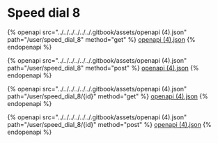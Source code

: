 # Speed dial 8

{% openapi src="../../../../../../.gitbook/assets/openapi (4).json" path="/user/speed_dial_8" method="get" %}
[openapi (4).json](<../../../../../../.gitbook/assets/openapi (4).json>)
{% endopenapi %}

{% openapi src="../../../../../../.gitbook/assets/openapi (4).json" path="/user/speed_dial_8" method="post" %}
[openapi (4).json](<../../../../../../.gitbook/assets/openapi (4).json>)
{% endopenapi %}

{% openapi src="../../../../../../.gitbook/assets/openapi (4).json" path="/user/speed_dial_8/{id}" method="get" %}
[openapi (4).json](<../../../../../../.gitbook/assets/openapi (4).json>)
{% endopenapi %}

{% openapi src="../../../../../../.gitbook/assets/openapi (4).json" path="/user/speed_dial_8/{id}" method="post" %}
[openapi (4).json](<../../../../../../.gitbook/assets/openapi (4).json>)
{% endopenapi %}
